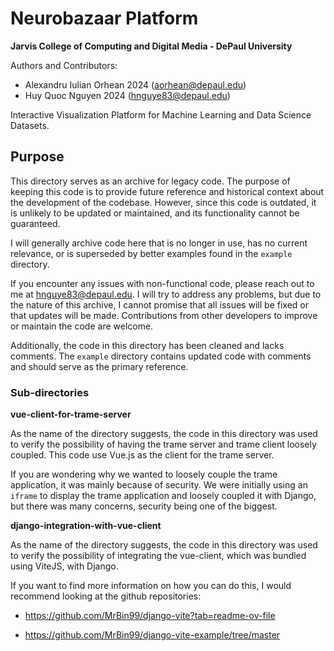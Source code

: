 # Neurobazaar Platform  
**Jarvis College of Computing and Digital Media - DePaul University**  

Authors and Contributors:
- Alexandru Iulian Orhean 2024 (aorhean@depaul.edu)  
- Huy Quoc Nguyen 2024 (hnguye83@depaul.edu)  

Interactive Visualization Platform for Machine Learning and Data Science Datasets.

## Purpose

This directory serves as an archive for legacy code. The purpose of keeping this code is to provide future reference and historical context about the development of the codebase. However, since this code is outdated, it is unlikely to be updated or maintained, and its functionality cannot be guaranteed.

I will generally archive code here that is no longer in use, has no current relevance, or is superseded by better examples found in the `example` directory.

If you encounter any issues with non-functional code, please reach out to me at hnguye83@depaul.edu. I will try to address any problems, but due to the nature of this archive, I cannot promise that all issues will be fixed or that updates will be made. Contributions from other developers to improve or maintain the code are welcome.

Additionally, the code in this directory has been cleaned and lacks comments. The `example` directory contains updated code with comments and should serve as the primary reference.

### Sub-directories

**vue-client-for-trame-server**

As the name of the directory suggests, the code in this directory was used to verify the possibility of having the trame server and trame client loosely coupled. This code use Vue.js as the client for the trame server. 

If you are wondering why we wanted to loosely couple the trame application, it was mainly because of security. We were initially using an `iframe` to display the trame application and loosely coupled it with Django, but there was many concerns, security being one of the biggest.

**django-integration-with-vue-client**

As the name of the directory suggests, the code in this directory was used to verify the possibility of integrating the vue-client, which was bundled using ViteJS, with Django.

If you want to find more information on how you can do this, I would recommend looking at the github repositories:

- https://github.com/MrBin99/django-vite?tab=readme-ov-file

- https://github.com/MrBin99/django-vite-example/tree/master
